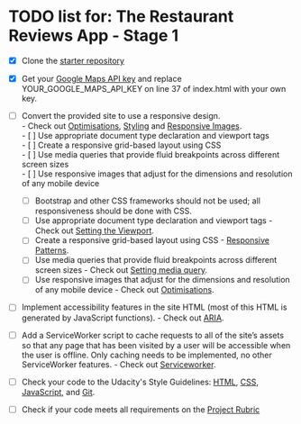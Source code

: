 # TODO list for: The Restaurant Reviews App - Stage 1

- [x] Clone the [starter repository](https://github.com/udacity/mws-restaurant-stage-1)
- [x] Get your [Google Maps API key](https://developers.google.com/maps/documentation/javascript/get-api-key) and replace YOUR_GOOGLE_MAPS_API_KEY on line 37 of index.html with your own key.
- [ ] Convert the provided site to use a responsive design.\
        - Check out [Optimisations](https://classroom.udacity.com/nanodegrees/nd001/parts/0a11a6d9-a730-4f9b-ad79-035d1e46c3f3/modules/afa5ca8b-f8dc-4160-83ff-3e5ccc2e1972/lessons/3581758575/concepts/35678795280923), [Styling](https://classroom.udacity.com/nanodegrees/nd001/parts/4942f4d7-a48d-4794-9eb0-404b3ed3cfe1/modules/d91b4314-da9f-45ea-902e-0b1fb5a06c34/lessons/8085130355/concepts/80792807020923) and [Responsive Images](https://classroom.udacity.com/courses/ud882).\
        - [ ] Use appropriate document type declaration and viewport tags\
        - [ ] Create a responsive grid-based layout using CSS\
        - [ ] Use media queries that provide fluid breakpoints across different screen sizes\
        - [ ] Use responsive images that adjust for the dimensions and resolution of any mobile device
    - [ ] Bootstrap and other CSS frameworks should not be used; all responsiveness should be done with CSS.
    - [ ] Use appropriate document type declaration and viewport tags
            - Check out [Setting the Viewport](https://classroom.udacity.com/nanodegrees/nd001/parts/0a11a6d9-a730-4f9b-ad79-035d1e46c3f3/modules/afa5ca8b-f8dc-4160-83ff-3e5ccc2e1972/lessons/94d40e3d-d0b8-4c04-bc92-036759492d28/concepts/35764085970923#).
    - [ ] Create a responsive grid-based layout using CSS
            - [Responsive Patterns](https://classroom.udacity.com/nanodegrees/nd001/parts/0a11a6d9-a730-4f9b-ad79-035d1e46c3f3/modules/afa5ca8b-f8dc-4160-83ff-3e5ccc2e1972/lessons/3561069759/concepts/35501794870923).
    - [ ] Use media queries that provide fluid breakpoints across different screen sizes
            - Check out [Setting media query](https://classroom.udacity.com/nanodegrees/nd001/parts/0a11a6d9-a730-4f9b-ad79-035d1e46c3f3/modules/afa5ca8b-f8dc-4160-83ff-3e5ccc2e1972/lessons/e4b4d168-03d7-4d93-b7fb-a6dc1c62a25b/concepts/35709090380923#).
    - [ ] Use responsive images that adjust for the dimensions and resolution of any mobile device
            - Check out [Optimisations](https://classroom.udacity.com/nanodegrees/nd001/parts/0a11a6d9-a730-4f9b-ad79-035d1e46c3f3/modules/afa5ca8b-f8dc-4160-83ff-3e5ccc2e1972/lessons/3581758575/concepts/35678795280923).
- [ ] Implement accessibility features in the site HTML (most of this HTML is generated by JavaScript functions).
        - Check out [ARIA](https://classroom.udacity.com/nanodegrees/nd001/parts/4942f4d7-a48d-4794-9eb0-404b3ed3cfe1/modules/d91b4314-da9f-45ea-902e-0b1fb5a06c34/lessons/8311490720/concepts/83252336340923).
- [ ] Add a ServiceWorker script to cache requests to all of the site’s assets so that any page that has been visited by a user will be accessible when the user is offline. Only caching needs to be implemented, no other ServiceWorker features.
        - Check out [Serviceworker](https://classroom.udacity.com/nanodegrees/nd001/parts/e4e4c31c-2348-4382-826f-caac197d6f5f/modules/83c4bddc-b362-4e71-8fa1-91f30ba57ab0/lessons/6370369679/concepts/63794801310923#).


- [ ] Check your code to the Udacity's Style Guidelines: [HTML](http://udacity.github.io/frontend-nanodegree-styleguide/index.html), [CSS](http://udacity.github.io/frontend-nanodegree-styleguide/css.html), [JavaScript](http://udacity.github.io/frontend-nanodegree-styleguide/javascript.html), and [Git](https://udacity.github.io/git-styleguide/).



- [ ] Check if your code meets all requirements on the [Project Rubric](https://review.udacity.com/#!/rubrics/1090/view)